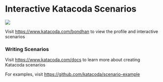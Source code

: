 # Interactive Katacoda Scenarios

[![](http://shields.katacoda.com/katacoda/bondhan/count.svg)](https://www.katacoda.com/bondhan "Get your profile on Katacoda.com")

Visit https://www.katacoda.com/bondhan to view the profile and interactive scenarios

### Writing Scenarios
Visit https://www.katacoda.com/docs to learn more about creating Katacoda scenarios

For examples, visit https://github.com/katacoda/scenario-example
